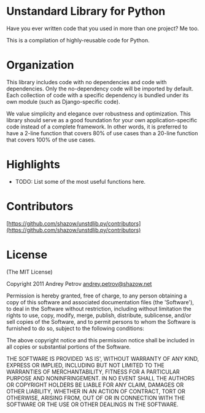 # Unstandard Library for Python

Have you ever written code that you used in more than one project? Me too.

This is a compilation of highly-reusable code for Python.


# Organization

This library includes code with no dependencies and code with dependencies. Only the no-dependency code will be imported by default. Each collection of code with a specific dependency is bundled under its own module (such as Django-specific code).

We value simplicity and elegance over robustness and optimization. This library should serve as a good foundation for your own application-specific code instead of a complete framework. In other words, it is preferred to have a 2-line function that covers 80% of use cases than a 20-line function that covers 100% of the use cases.


# Highlights

* TODO: List some of the most useful functions here.


# Contributors

[https://github.com/shazow/unstdlib.py/contributors](https://github.com/shazow/unstdlib.py/contributors)


# License

(The MIT License)

Copyright 2011 Andrey Petrov <andrey.petrov@shazow.net>

Permission is hereby granted, free of charge, to any person obtaining a copy of this software and associated documentation files (the 'Software'), to deal in the Software without restriction, including without limitation the rights to use, copy, modify, merge, publish, distribute, sublicense, and/or sell copies of the Software, and to permit persons to whom the Software is furnished to do so, subject to the following conditions:

The above copyright notice and this permission notice shall be included in all copies or substantial portions of the Software.

THE SOFTWARE IS PROVIDED 'AS IS', WITHOUT WARRANTY OF ANY KIND, EXPRESS OR IMPLIED, INCLUDING BUT NOT LIMITED TO THE WARRANTIES OF MERCHANTABILITY, FITNESS FOR A PARTICULAR PURPOSE AND NONINFRINGEMENT. IN NO EVENT SHALL THE AUTHORS OR COPYRIGHT HOLDERS BE LIABLE FOR ANY CLAIM, DAMAGES OR OTHER LIABILITY, WHETHER IN AN ACTION OF CONTRACT, TORT OR OTHERWISE, ARISING FROM, OUT OF OR IN CONNECTION WITH THE SOFTWARE OR THE USE OR OTHER DEALINGS IN THE SOFTWARE.
